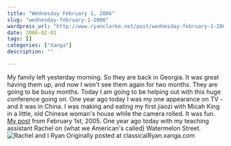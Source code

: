 ```yaml
---
title: "Wednesday February 1, 2006"
slug: "wednesday-february-1-2006"
wordpress_url: "http://www.ryanclarke.net/post/wednesday-february-1-2006/"
date: 2006-02-01
tags: []
categories: ["Xanga"]
description: ""

---
```


My family left yesterday morning. So they are back in Georgia. It was great having them up, and now I won't see them again for two months. They are going to be busy months.
Today I am going to be helping out with this huge conference going on.
One year ago today I was my one appearance on TV - and it was in China. I was making and eating my first jiaozi with Micah King in a little, old Chinese woman's house while the camera rolled. It was fun. [My post](http://www.xanga.com/classicalRyan/197117750/item.html) from February 1st, 2005.
One year ago today with my teaching assistant Rachel on (what we American's called) Watermelon Street.
![Rachel and I](http://img.photobucket.com/albums/v300/classicalRyan/China/RachelandI.jpg)
Ryan
Originally posted at classicalRyan.xanga.com
